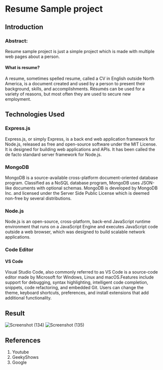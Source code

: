 # Resume Sample project
## Introduction
### Abstract:
Resume sample project is just a simple project which is made with multiple web pages about a person.

#### What is resume?
A resume, sometimes spelled resume, called a CV in English outside North America, is a document created and used by a person to present their background, skills, and accomplishments. Résumés can be used for a variety of reasons, but most often they are used to secure new employment.

## Technologies Used
### Express.js
Express.js, or simply Express, is a back end web application framework for Node.js, released as free and open-source software under the MIT License. It is designed for building web applications and APIs. It has been called the de facto standard server framework for Node.js.

### MongoDB
MongoDB is a source-available cross-platform document-oriented database program. Classified as a NoSQL database program, MongoDB uses JSON-like documents with optional schemas. MongoDB is developed by MongoDB Inc. and licensed under the Server Side Public License which is deemed non-free by several distributions.

### Node.js
Node.js is an open-source, cross-platform, back-end JavaScript runtime environment that runs on a JavaScript Engine and executes JavaScript code outside a web browser, which was designed to build scalable network applications.

### Code Editor
#### VS Code
Visual Studio Code, also commonly referred to as VS Code is a source-code editor made by Microsoft for Windows, Linux and macOS.Features include support for debugging, syntax highlighting, intelligent code completion, snippets, code refactoring, and embedded Git. Users can change the theme, keyboard shortcuts, preferences, and install extensions that add additional functionality.

## Result
![Screenshot (134)](https://user-images.githubusercontent.com/106834986/185583920-26337e80-b46c-415b-a7c1-c4dd57bb53c9.png)
![Screenshot (135)](https://user-images.githubusercontent.com/106834986/185583947-45e61869-3aab-42d2-8d9a-39c1c31e77e5.png)


## References

1. Youtube
2. GeekyShows
3. Google

